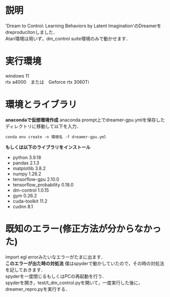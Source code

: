# 説明
'Dream to Control: Learning Behaviors by Latent Imagination'のDreamerをdreproducitonしました．  
Atari環境は用いず，dm_control suite環境のみで動かせます．

# 実行環境
windows 11  
rtx a4000　または　Geforce rtx 3060Ti

# 環境とライブラリ
**anacondaで仮想環境作成**
anaconda prompt上でdreamer-gpu.ymlを保存したディレクトリに移動して以下を入力．
```
conda env create -n 環境名 -f dreamer-gpu.yml
```
**もしくは以下のライブラリをインストール**
- python                   3.9.18
- pandas                   2.1.3
- matplotlib               3.8.2
- numpy                    1.26.2
- tensorflow-gpu           2.10.0
- tensorflow_probability   0.18.0
- dm-control               1.0.15
- gym                      0.26.2
- cuda-toolkit             11.2
- cudnn                    8.1

# 既知のエラー(修正方法が分からなかった)
import egl errorみたいなエラーがたまに出ます．  
**このエラーが出た時の対処法**
僕はspyderで動かしていたので，その時の対処法を記しておきます．  
spyderを一度閉じるもしくはPCの再起動を行う．  
spyderを開き，test/t_dm_control.pyを開いて，一度実行した後に，dreamer_repro.pyを実行する．  
